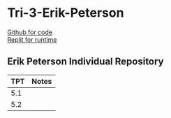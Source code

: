 # Tri-3-Erik-Peterson

[Github for code](https://github.com/MaBoinjd/Tri-3-Erik-Peterson/)
<br/>
[Replit for runtime](https://replit.com/@MaBoinjd/Tri-3-Erik-Peterson#README.md)

## Erik Peterson Individual Repository

| TPT | Notes |
| - | - |
| 5.1 |  |
| 5.2 |  |
